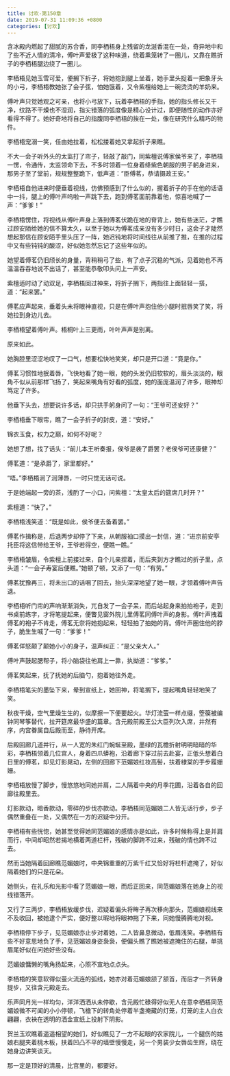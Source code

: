 ```yaml
---
title: 讨欢-第150章
date: 2019-07-31 11:09:36 +0800
categories: [讨欢]
---
```


含冰殿内燃起了甜腻的苏合香，同李栖梧身上残留的龙涎香混在一处，奇异地中和了些不近人情的清冷，傅叶声爱极了这种味道，绕着熏笼转了一圈儿，又靠在瞧折子的李栖梧腿边绕了一圈儿。

李栖梧见她玉雪可爱，便搁下折子，将她抱到腿上坐着，她手里头捉着一把象牙头的小弓，李栖梧教她张了会子弦，怕她饿着，又令紫檀给她上一碗烫烫的羊奶来。

傅叶声只觉她观之可亲，也将小弓放下，玩着李栖梧的手指，她的指头修长又干净，纹路不干燥也不湿润，指尖错落的弧度像是精心设计过，即便随性的动作亦好看得不得了。她好奇地将自己的指腹同李栖梧的挨在一处，像在研究什么精巧的物件。

李栖梧宠溺一笑，任由她拉着，松松搂着她又拿起折子来瞧。

不大一会子听外头的太监打了帘子，轻敲了敲门，同紫檀说傅家侯爷来了，李栖梧一愣，令通传，太监领命下去，不多时领着一位身着绛紫色朝服的男子躬身进来，那男子至了堂前，规规整整跪下，低声道：“臣傅茗，恭请摄政王安。”

李栖梧自他进来时便垂着视线，仿佛预感到了什么似的，握着折子的手在他的话语中一抖，腿上的傅叶声呜啦一声跳下去，跑到傅茗面前靠着他，惊喜地喊了一声：“爹爹！”

李栖梧愣住，将视线从傅叶声身上落到傅茗伏跪在地的脊背上，她有些迷茫，才瞧过顾安陌给她的信不算太久，以至于她以为傅茗成亲没有多少时日，这会子才陡然想起那信在顾安陌手里头压了一阵，她迟钝地将时间线往从前推了推，在推的过程中又有些钝钝的酸涩，好似她忽然忘记了这些年似的。

她望着傅茗仍旧颀长的身量，背稍稍弓了些，有了点子沉稳的气派，见着她也不再温温吞吞地说不出话了，甚至能恭敬叩头问上一声安。

紫檀适时动了动双足，李栖梧回过神来，将折子搁下，两指往上面轻轻一搭，道：“起来罢。”

傅茗应声起来，垂着头未将眼神直视，只是在傅叶声抱住他小腿时抿唇笑了笑，将她拉到身边儿去。

李栖梧望着傅叶声。梧桐叶上三更雨，叶叶声声是别离。

原来如此。

她胸腔里涩涩地叹了一口气，想要松快地笑笑，却只是开口道：“竟是你。”

傅茗习惯性地抿着唇，飞快地看了她一眼，她的头发仍旧软软的，眉头淡淡的，眼角不似从前那样飞扬了，笑起来嘴角有好看的弧度，她的面庞温润了许多，眼神却笃定了许多。

他垂下头去，想要说许多话，却只拱手躬身问了一句：“王爷可还安好？”

李栖梧垂下眼帘，瞧了一会子折子的封皮，道：“安好。”

锦衣玉食，权力之巅，如何不好呢？

她想了想，找了话头：“前儿本王听奏报，侯爷是袭了爵罢？老侯爷可还康健？”

傅茗道：“是承爵了，家里都好。”

“唔。”李栖梧润了润薄唇，一时只觉无话可说。

于是她端起一旁的茶，浅酌了一小口，问紫檀：“太皇太后的筵席几时开？”

紫檀道：“快了。”

李栖梧浅笑道：“既是如此，侯爷便去备着罢。”

傅茗作揖称是，后退两步却停了下来，从朝服袖口摸出一封信，道：“进京前安亭托臣将这信带给王爷，王爷若得空，便瞧一瞧。”

李栖梧皱眉，令紫檀上前接过来，自个儿亲捏着，而后夹到方才瞧过的折子里，点头道：“一会子寿宴后便瞧。”她顿了顿，又添了一句：“有劳。”

傅茗犹豫再三，将未出口的话咽了回去，抬头深深地望了她一眼，才领着傅叶声告退。

李栖梧听门帘的声响渐渐消失，兀自发了一会子呆，而后站起身来拍拍袍子，走到书桌前练字，才将笔提起来，便瞥见窗外院儿里傅茗同傅叶声的身影。傅叶声拽着傅茗的袍子不肯走，傅茗无奈将她抱起来，轻轻拍了拍她的背。傅叶声圈住他的脖子，脆生生喊了一句：“爹爹！”

傅茗佯怒颠了颠她小小的身子，温声纠正：“是父亲大人。”

傅叶声鼓起腮帮子，将小脑袋往他肩上一靠，执拗道：“爹爹。”

傅茗笑起来，抚了抚她的后脑勺，抱着她往外走。

李栖梧笔尖的墨坠下来，晕到宣纸上，她回神，将笔搁下，提起嘴角轻轻地笑了笑。

秋夜干燥，空气里燥生生的，似摩擦一下便要起火。华灯流萤一样点缀，箜篌被编钟同琴筝替代，拉开筵席最华盛的篇章。含元殿前殿王公大臣列次入席，井然有序，内宫眷属自后殿而至，静待开席。

后殿回廊几道并行，从一人宽的朱红门蜿蜒至殿，墨绿的瓦檐折射明明暗暗的华彩，李栖梧领着几位宫人，身着四爪蟒袍，沿着廊下穿过前去赴宴，正低头想着白日里的傅茗，却见灯影晃动，左侧的回廊下范媚娘红妆高髻，扶着棣棠的手步履姗姗。

李栖梧放慢了脚步，慢悠悠地同她并肩，二人隔着中央的月季花圃，沿着各自的回廊往殿里去。

灯影款动，暗香款动，零碎的步伐亦款动。李栖梧同范媚娘二人皆无话行步，步子偶然重叠在一处，又偶然在一方的迟疑中分开。

李栖梧有些恍惚，她甚至觉得她同范媚娘的感情亦是如此，许多时候称得上是并肩而行，中间却昭然若揭地横着两道栏杆，残破的脚跨不过来，残破的情也跨不过去。

然而当她隔着回廊瞧范媚娘时，中央锦重重的万紫千红又恰好将栏杆遮掩了，好似隔着她们的只是花朵。

她侧头，在礼乐和光影中看了范媚娘一眼，而后正回来，同范媚娘落在她身上的视线错落开。

又行了三两步，李栖梧放缓步伐，迟疑着偏头将眸子再次移向那头，范媚娘视线来不及收回，被她逮个严实，便好整以暇地将眼神拖了下来，同她慢腾腾地对视。

李栖梧停下步子，见范媚娘亦止步对着她，二人皆鼻息微动，低眉浅笑。李栖梧有些不好意思地负了手，见范媚娘身姿袅袅，便偏头瞧了瞧她被遮掩住的右腿，单挑眉尾好似在问她好些没有。

范媚娘慵懒的嘴角扬起来，心照不宣地点点头。

李栖梧的笑意软得似萤火流连的弧线，她亦对着范媚娘颔了颔首，而后才一齐转身提步，又往含元殿走去。

乐声同月光一样均匀，洋洋洒洒从未停歇，含元殿忙碌得好似无人在意李栖梧同范媚娘微不可闻的小小停顿，飞檐下的转角处停着半盏掩藏的灯笼，灯笼的主人白衣翩翩，衣袂在透明的洒金宣纸上投射下阴影。

贺兰玉欢瞧着遥遥相望的她们，好似瞧见了一方不起眼的农家院儿，一个腿伤的姑娘右腿夹着桃木板，扶着凹凸不平的墙壁慢慢走，另一个男装少女唇齿生辉，绕在她身边讲笑谈天。

那一定是顶好的清晨，比宫里的，都要好。

